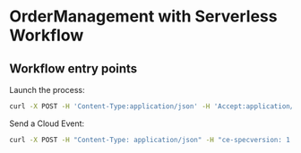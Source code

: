# OrderManagement with Serverless Workflow

## Workflow entry points

Launch the process:

```sh
curl -X POST -H 'Content-Type:application/json' -H 'Accept:application/json' -d '{ "workflowdata": { "orderId": "order-123"} }' http://localhost:8080/order
```

Send a Cloud Event:

```sh
curl -X POST -H "Content-Type: application/json" -H "ce-specversion: 1.0" -H "ce-source: commerce" -H "ce-type: OrderEventType" -H "ce-id: f0643c68-609c-48aa-a820-5df423fa4fe0" -d '{"orderId": "order-123"}' http://localhost:8080
```
